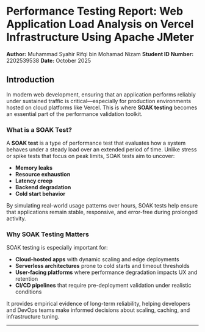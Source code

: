 # Performance Testing Report: Web Application Load Analysis on Vercel Infrastructure Using Apache JMeter

**Author:** Muhammad Syahir Rifqi bin Mohamad Nizam
**Student ID Number:** 2202539538 
**Date:** October 2025
## Introduction

In modern web development, ensuring that an application performs reliably under sustained traffic is critical—especially for production environments hosted on cloud platforms like Vercel. This is where **SOAK testing** becomes an essential part of the performance validation toolkit.

### What is a SOAK Test?

A **SOAK test** is a type of performance test that evaluates how a system behaves under a steady load over an extended period of time. Unlike stress or spike tests that focus on peak limits, SOAK tests aim to uncover:

- **Memory leaks**
- **Resource exhaustion**
- **Latency creep**
- **Backend degradation**
- **Cold start behavior**

By simulating real-world usage patterns over hours, SOAK tests help ensure that applications remain stable, responsive, and error-free during prolonged activity.

### Why SOAK Testing Matters

SOAK testing is especially important for:

- **Cloud-hosted apps** with dynamic scaling and edge deployments  
- **Serverless architectures** prone to cold starts and timeout thresholds  
- **User-facing platforms** where performance degradation impacts UX and retention  
- **CI/CD pipelines** that require pre-deployment validation under realistic conditions  

It provides empirical evidence of long-term reliability, helping developers and DevOps teams make informed decisions about scaling, caching, and infrastructure tuning.

---
